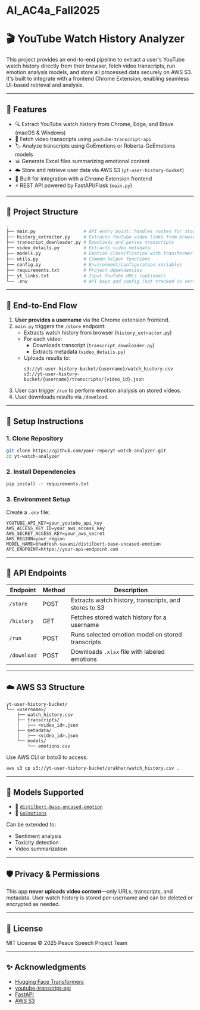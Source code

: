 # AI_AC4a_Fall2025

# 🎬 YouTube Watch History Analyzer

This project provides an end-to-end pipeline to extract a user's YouTube watch history directly from their browser, fetch video transcripts, run emotion analysis models, and store all processed data securely on AWS S3. It's built to integrate with a frontend Chrome Extension, enabling seamless UI-based retrieval and analysis.

---

## 🚀 Features

- 🔍 Extract YouTube watch history from Chrome, Edge, and Brave (macOS & Windows)
- 🧠 Fetch video transcripts using `youtube-transcript-api`
- 🏷️ Analyze transcripts using GoEmotions or Roberta-GoEmotions models
- 📊 Generate Excel files summarizing emotional content
- ☁️ Store and retrieve user data via AWS S3 (`yt-user-history-bucket`)
- 🔌 Built for integration with a Chrome Extension frontend
- ⚡ REST API powered by FastAPI/Flask (`main.py`)

---

## 📁 Project Structure

```bash
.
├── main.py                  # API entry point: handles routes for store/run/download
├── history_extractor.py     # Extracts YouTube video links from browser history
├── transcript_downloader.py # Downloads and parses transcripts
├── video_details.py         # Extracts video metadata
├── models.py                # Emotion classification with transformer models
├── utils.py                 # Common helper functions
├── config.py                # Environment/configuration variables
├── requirements.txt         # Project dependencies
├── yt_links.txt             # Input YouTube URLs (optional)
└── .env                     # API keys and config (not tracked in version control)
```

---

## 🔄 End-to-End Flow

1. **User provides a username** via the Chrome extension frontend.
2. `main.py` triggers the `/store` endpoint:
   - Extracts watch history from browser (`history_extractor.py`)
   - For each video:
     - Downloads transcript (`transcript_downloader.py`)
     - Extracts metadata (`video_details.py`)
   - Uploads results to:
     ```
     s3://yt-user-history-bucket/{username}/watch_history.csv
     s3://yt-user-history-bucket/{username}/transcripts/{video_id}.json
     ```
3. User can trigger `/run` to perform emotion analysis on stored videos.
4. User downloads results via `/download`.

---

## 🔧 Setup Instructions

### 1. Clone Repository

```bash
git clone https://github.com/your-repo/yt-watch-analyzer.git
cd yt-watch-analyzer
```

### 2. Install Dependencies

```bash
pip install -r requirements.txt
```

### 3. Environment Setup

Create a `.env` file:

```env
YOUTUBE_API_KEY=your_youtube_api_key
AWS_ACCESS_KEY_ID=your_aws_access_key
AWS_SECRET_ACCESS_KEY=your_aws_secret
AWS_REGION=your_region
MODEL_NAME=bhadresh-savani/distilbert-base-uncased-emotion
API_ENDPOINT=https://your-api-endpoint.com
```

---

## 🧪 API Endpoints

| Endpoint        | Method | Description |
|----------------|--------|-------------|
| `/store`       | POST   | Extracts watch history, transcripts, and stores to S3 |
| `/history`     | GET    | Fetches stored watch history for a username |
| `/run`         | POST   | Runs selected emotion model on stored transcripts |
| `/download`    | POST   | Downloads `.xlsx` file with labeled emotions |

---

## ☁️ AWS S3 Structure

```
yt-user-history-bucket/
└── <username>/
    ├── watch_history.csv
    ├── transcripts/
    │   ├── <video_id>.json
    ├── metadata/
    │   ├── <video_id>.json
    └── models/
        └── emotions.csv
```

Use AWS CLI or boto3 to access:

```bash
aws s3 cp s3://yt-user-history-bucket/prakhar/watch_history.csv .
```

---

## 🧠 Models Supported

- 🤖 [`distilbert-base-uncased-emotion`](https://huggingface.co/bhadresh-savani/distilbert-base-uncased-emotion)
- 🤗 [`GoEmotions`](https://huggingface.co/monologg/bert-base-cased-goemotions-original)

Can be extended to:
- Sentiment analysis
- Toxicity detection
- Video summarization

---

## 🛡️ Privacy & Permissions

This app **never uploads video content**—only URLs, transcripts, and metadata. User watch history is stored per-username and can be deleted or encrypted as needed.

---

## 📜 License

MIT License © 2025 Peace Speech Project Team

---

## ✨ Acknowledgments

- [Hugging Face Transformers](https://huggingface.co/)
- [youtube-transcript-api](https://github.com/jdepoix/youtube-transcript-api)
- [FastAPI](https://fastapi.tiangolo.com/)
- [AWS S3](https://aws.amazon.com/s3/)
